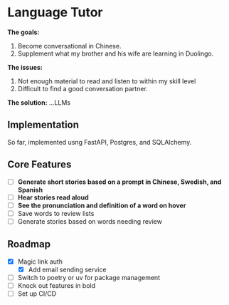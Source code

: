 # Language Tutor

**The goals:**

1. Become conversational in Chinese.
2. Supplement what my brother and his wife are learning in Duolingo.

**The issues:**

1. Not enough material to read and listen to within my skill level
2. Difficult to find a good conversation partner.

**The solution:** ...LLMs

## Implementation

So far, implemented usng FastAPI, Postgres, and SQLAlchemy.

## Core Features

- [ ] **Generate short stories based on a prompt in Chinese, Swedish, and Spanish**
- [ ] **Hear stories read aloud**
- [ ] **See the pronunciation and definition of a word on hover**
- [ ] Save words to review lists
- [ ] Generate stories based on words needing review

## Roadmap

- [x] Magic link auth
  - [x] Add email sending service
- [ ] Switch to poetry or uv for package management
- [ ] Knock out features in bold
- [ ] Set up CI/CD
